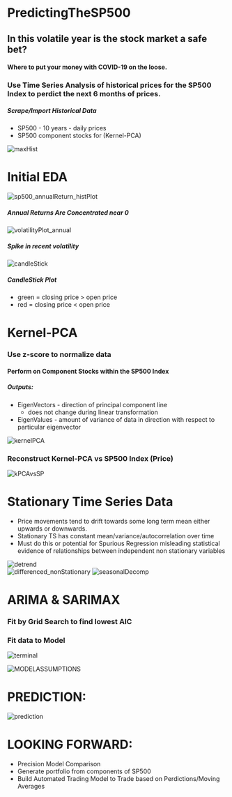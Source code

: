 # PredictingTheSP500

## In this volatile year is the stock market a safe bet?
#### Where to put your money with COVID-19 on the loose.  


### Use Time Series Analysis of historical prices for the SP500 Index to perdict the next 6 months of prices.
##### Scrape/Import Historical Data
* SP500 - 10 years - daily prices
* SP500 component stocks for (Kernel-PCA)

![maxHist](src/images/SP500_MAX_HISTORY_TS.png)


# Initial EDA

![sp500_annualReturn_histPlot](src/images/sp500_annualReturn_histPlot.png)  
##### Annual Returns Are Concentrated near 0

![volatilityPlot_annual](src/images/volatilityPlot_annual.png)              
##### Spike in recent volatility

![candleStick](src/images/candleStick.png)
##### CandleStick Plot
* green = closing price > open price
* red = closing price < open price

# Kernel-PCA
### Use z-score to normalize data
#### Perform on Component Stocks within the SP500 Index
##### Outputs:
* EigenVectors - direction of principal component line 
    - does not change during linear transformation
* EigenValues - amount of variance of data in direction with respect to particular eigenvector

![kernelPCA](src/images/kernelPCA.png)
 


### Reconstruct Kernel-PCA vs SP500 Index (Price)
![kPCAvsSP](src/images/kPCAvsSP.png)  


# Stationary Time Series Data
* Price movements tend to drift towards some long term mean either upwards or downwards.
* Stationary TS has constant mean/variance/autocorrelation over time
* Must do this or potential for Spurious Regression  misleading statistical evidence of relationships between independent non stationary variables

![detrend](src/images/detrend.png)                    
![differenced_nonStationary](src/images/differenced_nonStationary.png)
![seasonalDecomp](src/images/seasonalDecomp.png)      



# ARIMA & SARIMAX
### Fit by Grid Search to find lowest AIC
### Fit data to Model

![terminal](src/images/terminal.png) 

![MODELASSUMPTIONS](src/images/MODELASSUMPTIONS.png)   

# PREDICTION:
![prediction](src/images/prediction.png)   

# LOOKING FORWARD:
* Precision Model Comparison
* Generate portfolio from components of SP500
* Build Automated Trading Model to Trade based on Perdictions/Moving Averages
